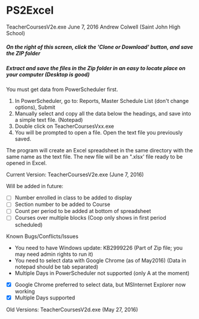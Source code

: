 # PS2Excel

TeacherCoursesV2e.exe
June 7, 2016
Andrew Colwell (Saint John High School)

##### On the right of this screen, click the 'Clone or Download' button, and save the ZIP folder
##### Extract and save the files in the Zip folder in an easy to locate place on your computer (Desktop is good)

You must get data from PowerScheduler first.
  1. In PowerScheduler, go to: Reports, Master Schedule List (don't change options), Submit
  2. Manually select and copy all the data below the headings, and save into a simple text file. (Notepad)
  3. Double click on TeacherCoursesVxx.exe
  4. You will be prompted to open a file. Open the text file you previously saved.

The program will create an Excel spreadsheet in the same directory with the same name as the text file.
The new file will be an ".xlsx' file ready to be opened in Excel.

Current Version: TeacherCoursesV2e.exe (June 7, 2016)

Will be added in future:
- [ ] Number enrolled in class to be added to display
- [ ] Section number to be added to Course
- [ ] Count per period to be added at bottom of spreadsheet
- [ ] Courses over multiple blocks (Coop only shows in first period scheduled)

Known Bugs/Conflicts/Issues
  * You need to have Windows update: KB2999226 (Part of Zip file; you may need admin rights to run it)
  * You need to select data with Google Chrome (as of May2016) (Data in notepad should be tab separated)
  * Multiple Days in PowerScheduler not supported (only A at the moment) 
- [x] Google Chrome preferred to select data, but MSInternet Explorer now working
- [x] Multiple Days supported

Old Versions:
TeacherCoursesV2d.exe (May 27, 2016)
